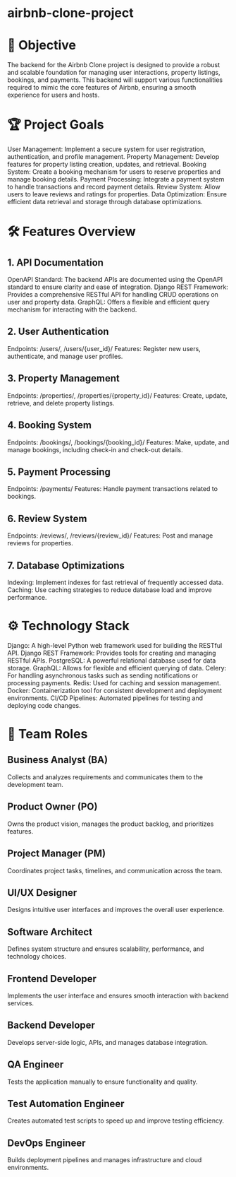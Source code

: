 # airbnb-clone-project
# 🚀 Objective
The backend for the Airbnb Clone project is designed to provide a robust and scalable foundation for managing user interactions, property listings, bookings, and payments. This backend will support various functionalities required to mimic the core features of Airbnb, ensuring a smooth experience for users and hosts.

# 🏆 Project Goals
User Management: Implement a secure system for user registration, authentication, and profile management.
Property Management: Develop features for property listing creation, updates, and retrieval.
Booking System: Create a booking mechanism for users to reserve properties and manage booking details.
Payment Processing: Integrate a payment system to handle transactions and record payment details.
Review System: Allow users to leave reviews and ratings for properties.
Data Optimization: Ensure efficient data retrieval and storage through database optimizations.
# 🛠️ Features Overview
## 1. API Documentation
OpenAPI Standard: The backend APIs are documented using the OpenAPI standard to ensure clarity and ease of integration.
Django REST Framework: Provides a comprehensive RESTful API for handling CRUD operations on user and property data.
GraphQL: Offers a flexible and efficient query mechanism for interacting with the backend.
## 2. User Authentication
Endpoints: /users/, /users/{user_id}/
Features: Register new users, authenticate, and manage user profiles.
## 3. Property Management
Endpoints: /properties/, /properties/{property_id}/
Features: Create, update, retrieve, and delete property listings.
## 4. Booking System
Endpoints: /bookings/, /bookings/{booking_id}/
Features: Make, update, and manage bookings, including check-in and check-out details.
## 5. Payment Processing
Endpoints: /payments/
Features: Handle payment transactions related to bookings.
## 6. Review System
Endpoints: /reviews/, /reviews/{review_id}/
Features: Post and manage reviews for properties.
## 7. Database Optimizations
Indexing: Implement indexes for fast retrieval of frequently accessed data.
Caching: Use caching strategies to reduce database load and improve performance.
# ⚙️ Technology Stack
Django: A high-level Python web framework used for building the RESTful API.
Django REST Framework: Provides tools for creating and managing RESTful APIs.
PostgreSQL: A powerful relational database used for data storage.
GraphQL: Allows for flexible and efficient querying of data.
Celery: For handling asynchronous tasks such as sending notifications or processing payments.
Redis: Used for caching and session management.
Docker: Containerization tool for consistent development and deployment environments.
CI/CD Pipelines: Automated pipelines for testing and deploying code changes.
# 👥 Team Roles
## Business Analyst (BA)
Collects and analyzes requirements and communicates them to the development team.
## Product Owner (PO)
Owns the product vision, manages the product backlog, and prioritizes features.
## Project Manager (PM)
Coordinates project tasks, timelines, and communication across the team.
## UI/UX Designer
Designs intuitive user interfaces and improves the overall user experience.
## Software Architect
Defines system structure and ensures scalability, performance, and technology choices.
## Frontend Developer
Implements the user interface and ensures smooth interaction with backend services.
## Backend Developer
Develops server-side logic, APIs, and manages database integration.
## QA Engineer
Tests the application manually to ensure functionality and quality.
## Test Automation Engineer
Creates automated test scripts to speed up and improve testing efficiency.
## DevOps Engineer
Builds deployment pipelines and manages infrastructure and cloud environments.